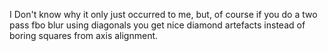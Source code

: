 I Don't know why it only just occurred to me, but, of course if you do a two pass fbo blur using diagonals you get nice diamond artefacts instead of boring squares from axis alignment.